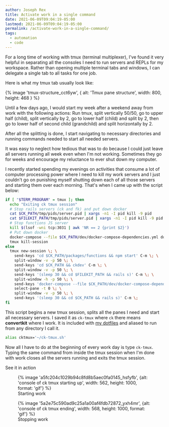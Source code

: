 ```yaml
---
author: Joseph Rex
title: Activate work in a single command
date: 2021-06-09T09:04:19-05:00
lastmod: 2021-06-09T09:04:19-05:00
permalink: /activate-work-in-a-single-command/
tags:
  - automation
  - code
---
```

For a long time of working with tmux (terminal multiplexer),
I've found it very helpful in separating all the consoles I
need to run servers and REPLs for my workspace. Rather than
opening multiple terminal tabs and windows, I can delegate a
single tab to all tasks for one job.
<!--more-->

Here is what my tmux tab usually look like:

{% image 'tmux-structure_cct6yw', { alt: 'Tmux pane structure', width: 800, height: 468 } %}

Until a few days ago, I would start my week after a weekend away
from work with the following actions: Run tmux, split vertically 50/50,
go to upper half (child), split vertically by 2, go to lower half (child) and split by 2,
then go to lower half of second child (grandchild) and split horizontally by 2.

After all the splitting is done, I start navigating to necessary directories and running
commands needed to start all needed servers.

It was easy to neglect how tedious that was to do because I could just leave all servers
running all week even when I'm not working. Sometimes they go for weeks and encourage
my reluctance to ever shut down my computer.

I recently started spending my evenings on activities that consume a lot of computer processing
power where I need to kill my work servers and I just couldn't go on punishing myself shutting
down each of all those servers and starting them over each morning. That's when I came up with
the script below:

```bash
if [ "$TERM_PROGRAM" = tmux ]; then
  echo "Exiting ck tmux session"
  # Stop rails servers (ck and fk) and put down docker
  cat $CK_PATH/tmp/pids/server.pid | xargs -n1 -I pid kill -9 pid
  cat $FILEKIT_PATH/tmp/pids/server.pid | xargs -n1 -I pid kill -9 pid
  # Stop functions JS server
  kill $(lsof -wni tcp:3031 | awk 'NR == 2 {print $2}')
  # Put down docker
  docker-compose --file $CK_PATH/dev/docker-compose-dependencies.yml down
  tmux kill-session
else
  tmux new-session \; \
    send-keys 'cd $CK_PATH/packages/functions && npm start' C-m \; \
    split-window -v -p 50 \; \
    send-keys 'cd $CK_PATH && ckdev' C-m \; \
    split-window -v -p 50 \; \
    send-keys '(sleep 30 && cd $FILEKIT_PATH && rails s)' C-m \; \
    split-window -h -p 50 \; \
    send-keys 'docker-compose --file $CK_PATH/dev/docker-compose-dependencies.yml up' C-m \; \
    select-pane -t 0 \; \
    split-window -v -p 50 \; \
    send-keys '(sleep 30 && cd $CK_PATH && rails s)' C-m \;
fi
```

This script begins a new tmux session, splits all the panes I need and start all
necessary servers. I saved it as `ck-tmux` where `ck` there means **convertkit**
where I work. It is included with [my dotfiles](https://github.com/josephrexme/dotfiles)
and aliased to run from any directory I call it.

```bash
alias cktmux='~/ck-tmux.sh'
```

Now all I have to do at the beginning of every work day is type `ck-tmux`. Typing the same
command from inside the tmux session when I'm done with work closes all the servers running
and exits the tmux session.

See it in action

<figure>
{% image 'a5fc204c1029b94c8fd8b5aec0fa0145_hsfyfb', {alt: 'console of ck tmux starting up', width: 562, height: 1000, format: 'gif'} %}
<figcaption>Starting work</figcaption>
</figure>

<figure>
{% image '5a2e75c590ad9c25a1a00af4fdb72872_yxh4mr', {alt: 'console of ck tmux ending', width: 568, height: 1000, format: 'gif'} %}
<figcaption>Stopping work</figcaption>
</figure>